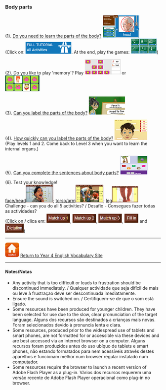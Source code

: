 ### Body parts 

(1). [Do you need to learn the parts of the body?](https://www.englishactivities.net/englishlessons?topic=Body%20-%20parts%20of%20the%20body&level=primary) [![eabp](/images/eabp.PNG)](https://www.englishactivities.net/englishlessons?topic=Body%20-%20parts%20of%20the%20body&level=primary)  
(Click on: ![eatt](/images/eatt.PNG). At the end, play the games: ![eagm](/images/eagm.PNG))

(2). Do you like to play 'memory'? Play [![bpme2](/images/bpme2.PNG)](https://www.eslgamesplus.com/body-parts-esl-vocabulary-memory-game/) or [![bpme0](/images/bpme0.PNG)](https://www.freddiesville.com/games/body-parts-memory-game/)

(3). [Can you label the parts of the body?](http://www.getinthezone.org.uk/schools/ages-4-11/ages-4-5/game-brilliant-bodies/) [![bbod](/images/bbod.PNG)](http://www.getinthezone.org.uk/schools/ages-4-11/ages-4-5/game-brilliant-bodies/)

(4). [How quickly can you label the parts of the body?](https://www.learninggamesforkids.com/health_games/body_parts/labeling.html) [![lgbp](/images/lgbp.PNG)](https://www.learninggamesforkids.com/health_games/body_parts/labeling.html)  
(Play levels 1 and 2. Come back to Level 3 when you want to learn the internal organs.)

(5). [Can you complete the sentences about body parts?](https://www.fredisalearns.com/games/body-parts-sentence-monkey-game/) [![smbp](/images/smbp.PNG)](https://www.fredisalearns.com/games/body-parts-sentence-monkey-game/)

(6). Test your knowledge!  
[face/head](http://www.learningchocolate.com/content/body-parts-1-head-and-face)[![lcbp](/images/lcbp.PNG)](http://www.learningchocolate.com/content/body-parts-1-head-and-face); [torso/arm](http://www.learningchocolate.com/content/body-parts-2-mid-section-and-arms)[![lcbp2](/images/lcbp2.PNG)](http://www.learningchocolate.com/content/body-parts-2-mid-section-and-arms); [leg](http://www.learningchocolate.com/content/body-parts-3-leg)[![lcbp3](/images/lcbp3.PNG)](http://www.learningchocolate.com/content/body-parts-3-leg)  
Challenge - can you do all 5 activities? / Desafio - Consegues fazer todas as actividades?  
(Click on / clica em: ![lcmu1](/images/lcmu1.PNG), ![lcmu2](/images/lcmu2.PNG), ![lcmu3](/images/lcmu3.PNG), ![lcfi](/images/lcfi.PNG) and ![lcdi](/images/lcdi.PNG))

***
[![home](/images/home.PNG)](https://tangerina-pt.github.io/English/Year4_vocab) [Return to Year 4 English Vocabulary Site](https://tangerina-pt.github.io/English/Year4_vocab)

***

#### Notes/Notas
* Any activity that is too difficult or leads to frustration should be discontinued immediately. / Qualquer actividade que seja difícil de mais ou leve à frustraçao deve ser descontinuada imediatamente.
* Ensure the sound is switched on. / Certifiquem-se de que o som está ligado.
* Some resources have been produced for younger children. They have been selected for use due to the slow, clear pronunciation of the target language. Alguns dos recursos são destinados a crianças mais novas. Foram selecionados devido à pronuncia lenta e clara.
* Some resources, produced prior to the widespread use of tablets and smart phones, are not formatted for or accessible via these devices and are best accessed via an internet browser on a computer. Alguns recursos foram produzidos antes do uso ubíquo de tablets e smart phones, não estando formatados para nem acessíveis através destes aparelhos e funcionam melhor num browser regular instalado num computador.
* Some resources require the browser to launch a recent version of Adobe Flash Player as a plug-in. Vários dos recursos requerem uma versão recente de Adobe Flash Player operacional como plug-in no browser.

